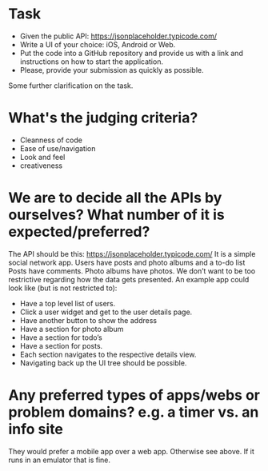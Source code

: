 # Task

- Given the public API: https://jsonplaceholder.typicode.com/
- Write a UI of your choice: iOS, Android or Web.
- Put the code into a GitHub repository and provide us with a link and instructions on how to start the application.
- Please, provide your submission as quickly as possible.

Some further clarification on the task.

# What's the judging criteria?

- Cleanness of code
- Ease of use/navigation
- Look and feel
- creativeness

# We are to decide all the APIs by ourselves? What number of it is expected/preferred?

The API should be this: https://jsonplaceholder.typicode.com/
It is a simple social network app.
Users have posts and photo albums and a to-do list
Posts have comments.
Photo albums have photos.
We don’t want to be too restrictive regarding how the data gets presented.
An example app could look like (but is not restricted to):

- Have a top level list of users.
- Click a user widget and get to the user details page.
- Have another button to show the address
- Have a section for photo album
- Have a section for todo’s
- Have a section for posts.
- Each section navigates to the respective details view.
- Navigating back up the UI tree should be possible.

# Any preferred types of apps/webs or problem domains? e.g. a timer vs. an info site

They would prefer a mobile app over a web app. Otherwise see above. If it runs in an emulator that is fine.
